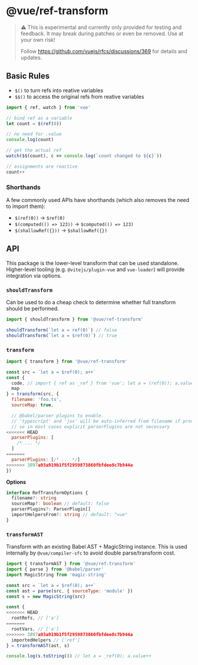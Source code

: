 # @vue/ref-transform

> ⚠️ This is experimental and currently only provided for testing and feedback. It may break during patches or even be removed. Use at your own risk!
>
> Follow https://github.com/vuejs/rfcs/discussions/369 for details and updates.

## Basic Rules

- `$()` to turn refs into reative variables
- `$$()` to access the original refs from reative variables

```js
import { ref, watch } from 'vue'

// bind ref as a variable
let count = $(ref(0))

// no need for .value
console.log(count)

// get the actual ref
watch($$(count), c => console.log(`count changed to ${c}`))

// assignments are reactive
count++
```

### Shorthands

A few commonly used APIs have shorthands (which also removes the need to import them):

- `$(ref(0))` -> `$ref(0)`
- `$(computed(() => 123))` -> `$computed(() => 123)`
- `$(shallowRef({}))` -> `$shallowRef({})`

## API

This package is the lower-level transform that can be used standalone. Higher-level tooling (e.g. `@vitejs/plugin-vue` and `vue-loader`) will provide integration via options.

### `shouldTransform`

Can be used to do a cheap check to determine whether full transform should be performed.

```js
import { shouldTransform } from '@vue/ref-transform'

shouldTransform(`let a = ref(0)`) // false
shouldTransform(`let a = $ref(0)`) // true
```

### `transform`

```js
import { transform } from '@vue/ref-transform'

const src = `let a = $ref(0); a++`
const {
  code, // import { ref as _ref } from 'vue'; let a = (ref(0)); a.value++"
  map
} = transform(src, {
  filename: 'foo.ts',
  sourceMap: true,

  // @babel/parser plugins to enable.
  // 'typescript' and 'jsx' will be auto-inferred from filename if provided,
  // so in most cases explicit parserPlugins are not necessary
<<<<<<< HEAD
  parserPlugins: [
    /* ... */
  ]
=======
  parserPlugins: [/* ... */]
>>>>>>> 3897a93a919b1f5f2959873860fbfdee8c7b944a
})
```

**Options**

```ts
interface RefTransformOptions {
  filename?: string
  sourceMap?: boolean // default: false
  parserPlugins?: ParserPlugin[]
  importHelpersFrom?: string // default: "vue"
}
```

### `transformAST`

Transform with an existing Babel AST + MagicString instance. This is used internally by `@vue/compiler-sfc` to avoid double parse/transform cost.

```js
import { transformAST } from '@vue/ref-transform'
import { parse } from '@babel/parser'
import MagicString from 'magic-string'

const src = `let a = $ref(0); a++`
const ast = parse(src, { sourceType: 'module' })
const s = new MagicString(src)

const {
<<<<<<< HEAD
  rootRefs, // ['a']
=======
  rootVars, // ['a']
>>>>>>> 3897a93a919b1f5f2959873860fbfdee8c7b944a
  importedHelpers // ['ref']
} = transformAST(ast, s)

console.log(s.toString()) // let a = _ref(0); a.value++
```
